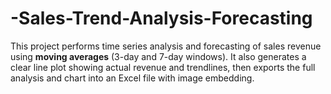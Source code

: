 # -Sales-Trend-Analysis-Forecasting
This project performs time series analysis and forecasting of sales revenue using **moving averages** (3-day and 7-day windows). It also generates a clear line plot showing actual revenue and trendlines, then exports the full analysis and chart into an Excel file with image embedding.
